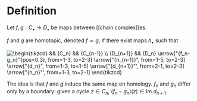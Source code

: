 # Definition
Let $f,g:C_\bullet\to D_\bullet$ be maps between [[chain complex]]es. 

$f$ and $g$ are homotopic, denoted $f\simeq g$, if there exist maps $h_\bullet$ such that

<img align="center" src="https://i.upmath.me/svg/%5Cbegin%7Btikzcd%7D%0A%09%26%26%20%7BC_n%7D%20%26%26%20%7BC_%7Bn-1%7D%7D%20%5C%5C%0A%09%7BD_%7Bn%2B1%7D%7D%20%26%26%20%7BD_n%7D%0A%09%5Carrow%5B%22%7Bf_n-g_n%7D%22%7Bpos%3D0.3%7D%2C%20from%3D1-3%2C%20to%3D2-3%5D%0A%09%5Carrow%5B%22%7Bh_%7Bn-1%7D%7D%22%2C%20from%3D1-5%2C%20to%3D2-3%5D%0A%09%5Carrow%5B%22%7Bd_n%7D%22%2C%20from%3D1-3%2C%20to%3D1-5%5D%0A%09%5Carrow%5B%22%7Bd_%7Bn%2B1%7D%7D%22'%2C%20from%3D2-1%2C%20to%3D2-3%5D%0A%09%5Carrow%5B%22%7Bh_n%7D%22'%2C%20from%3D1-3%2C%20to%3D2-1%5D%0A%5Cend%7Btikzcd%7D" alt="\begin{tikzcd}
	&amp;&amp; {C_n} &amp;&amp; {C_{n-1}} \\
	{D_{n+1}} &amp;&amp; {D_n}
	\arrow[&quot;{f_n-g_n}&quot;{pos=0.3}, from=1-3, to=2-3]
	\arrow[&quot;{h_{n-1}}&quot;, from=1-5, to=2-3]
	\arrow[&quot;{d_n}&quot;, from=1-3, to=1-5]
	\arrow[&quot;{d_{n+1}}&quot;', from=2-1, to=2-3]
	\arrow[&quot;{h_n}&quot;', from=1-3, to=2-1]
\end{tikzcd}" />

The idea is that $f$ and $g$ induce the same map on homology. $f_n$ and $g_n$ differ only by a boundary: given a cycle $z\in C_n$, $(f_n-g_n)(z)\in\text{Im }d_{n+1}$.